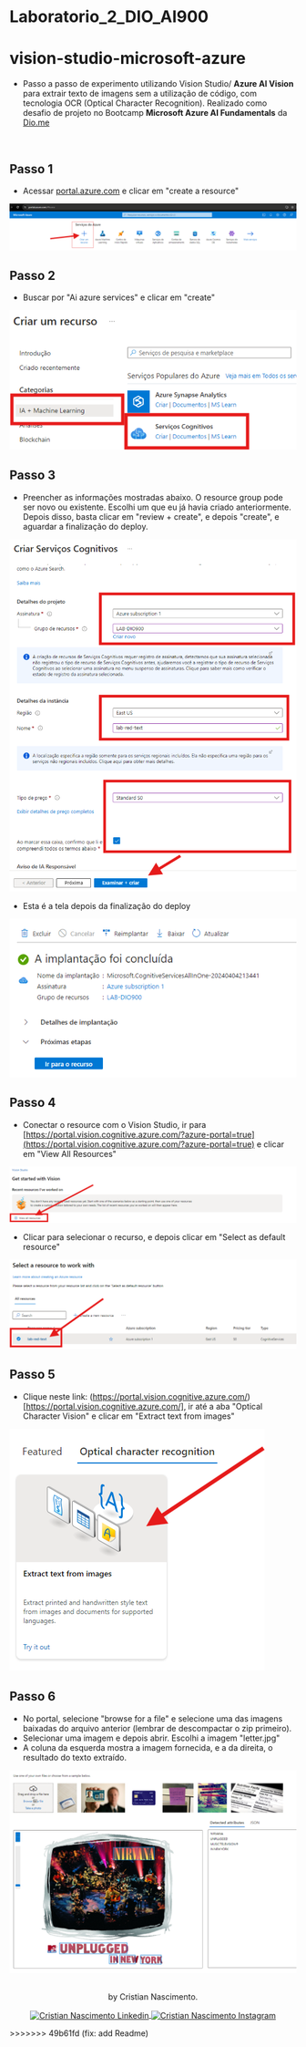 # Laboratorio_2_DIO_AI900

# vision-studio-microsoft-azure

- Passo a passo de experimento utilizando Vision Studio/ **Azure AI Vision** para extrair texto de imagens sem a utilização de código, com tecnologia OCR (Optical Character Recognition). Realizado como desafio de projeto no Bootcamp **Microsoft Azure AI Fundamentals** da [Dio.me](https://dio.me)

<br/>

## Passo 1
- Acessar [portal.azure.com](portal.azure.com) e clicar em "create a resource"

![image](https://github.com/Cristian-Nascimento/Laboratorio_2_DIO_AI900/blob/main/assets/foto1.png)

## Passo 2
- Buscar por "Ai azure services" e clicar em "create"

![image](https://github.com/Cristian-Nascimento/Laboratorio_2_DIO_AI900/blob/main/assets/foto2.png)

## Passo 3
- Preencher as informações mostradas abaixo. O resource group pode ser novo ou existente. Escolhi um que eu já havia criado anteriormente. Depois disso, basta clicar em "review + create", e depois "create", e aguardar a finalização do deploy.

![image](https://github.com/Cristian-Nascimento/Laboratorio_2_DIO_AI900/blob/main/assets/foto3.png)

- Esta é a tela depois da finalização do deploy

![image](https://github.com/Cristian-Nascimento/Laboratorio_2_DIO_AI900/blob/main/assets/foto4.png)

## Passo 4
- Conectar o resource com o Vision Studio, ir para [https://portal.vision.cognitive.azure.com/?azure-portal=true](https://portal.vision.cognitive.azure.com/?azure-portal=true) e clicar em "View All Resources"

![image](https://github.com/Cristian-Nascimento/Laboratorio_2_DIO_AI900/blob/main/assets/foto5.png)

- Clicar para selecionar o recurso, e depois clicar em "Select as default resource"

![image](https://github.com/Cristian-Nascimento/Laboratorio_2_DIO_AI900/blob/main/assets/foto6.png)

## Passo 5
- Clique neste link: (https://portal.vision.cognitive.azure.com/)[https://portal.vision.cognitive.azure.com/], ir até a aba "Optical Character Vision" e clicar em "Extract text from images"

![image](https://github.com/Cristian-Nascimento/Laboratorio_2_DIO_AI900/blob/main/assets/foto7.png)

## Passo 6
- No portal, selecione "browse for a file" e selecione uma das imagens baixadas do arquivo anterior (lembrar de descompactar o zip primeiro).
- Selecionar uma imagem e depois abrir. Escolhi a imagem "letter.jpg"
- A coluna da esquerda mostra a imagem fornecida, e a da direita, o resultado do texto extraído.

![image](https://github.com/Cristian-Nascimento/Laboratorio_2_DIO_AI900/blob/main/assets/foto8.png)




##

<div align="center">
<p>by Cristian Nascimento.</p>
  <p>
    <a href="https://www.linkedin.com/in/cristian-rosa-nascimento/" target="_blank" >
      <img align="center" height="35" src="https://cdn-icons-png.flaticon.com/512/174/174857.png" alt="Cristian Nascimento Linkedin" />
    </a>
    <a href="https://www.instagram.com/cristian._nascimento" target="_blank" >
      <img align="center" height="35" src="https://upload.wikimedia.org/wikipedia/commons/thumb/a/a5/Instagram_icon.png/1200px-Instagram_icon.png" alt="Cristian Nascimento Instagram" />
    </a>
  </p>
</div>
>>>>>>> 49b61fd (fix: add Readme)
